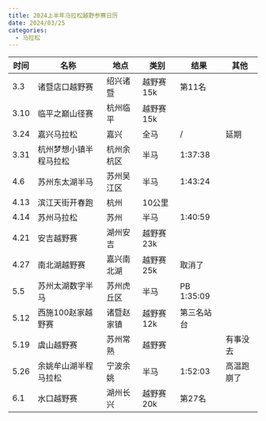 ```yaml
---
title: 2024上半年马拉松越野参赛日历
date: 2024/03/25
categories:
  - 马拉松
---
```


| 时间 | 名称                   | 地点       | 类别      | 结果       | 其他       |
| ---- | ---------------------- | ---------- | --------- | ---------- | ---------- |
| 3.3  | 诸暨店口越野赛         | 绍兴诸暨   | 越野赛15k | 第11名     |            |
| 3.10 | 临平之巅山径赛         | 杭州临平   | 越野赛15k |            |            |
| 3.24 | 嘉兴马拉松             | 嘉兴       | 全马      | /          | 延期       |
| 3.31 | 杭州梦想小镇半程马拉松 | 杭州余杭区 | 半马      | 1:37:38    |            |
| 4.6  | 苏州东太湖半马         | 苏州吴江区 | 半马      | 1:43:24    |            |
| 4.13 | 滨江天街开春跑         | 杭州       | 10公里    |            |            |
| 4.14 | 苏州马拉松             | 苏州       | 半马      | 1:40:59    |            |
| 4.21 | 安吉越野赛             | 湖州安吉   | 越野赛23k |            |            |
| 4.27 | 南北湖越野赛           | 嘉兴南北湖 | 越野赛25k | 取消了     |            |
| 5.5  | 苏州太湖数字半马       | 苏州虎丘区 | 半马      | PB 1:35:09 |            |
| 5.12 | 西施100赵家越野赛      | 诸暨赵家镇 | 越野赛12k | 第三名站台 |            |
| 5.19 | 虞山越野赛             | 苏州常熟   | 越野赛    |            | 有事没去   |
| 5.26 | 余姚牟山湖半程马拉松   | 宁波余姚   | 半马      | 1:52:03    | 高温跑崩了 |
| 6.1  | 水口越野赛             | 湖州长兴   | 越野赛20k | 第27名     |            |
